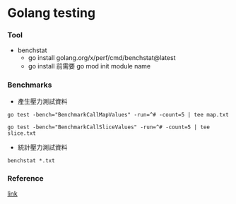 # Golang testing

### Tool
- benchstat
  - go install golang.org/x/perf/cmd/benchstat@latest
  - go install 前需要 go mod init module name

### Benchmarks
- 產生壓力測試資料
```
go test -bench="BenchmarkCallMapValues" -run=^# -count=5 | tee map.txt

go test -bench="BenchmarkCallSliceValues" -run=^# -count=5 | tee slice.txt
```

- 統計壓力測試資料
```
benchstat *.txt
```

### Reference
[link](https://betterprogramming.pub/performance-impact-of-maps-compared-to-slices-in-go-1-18-15352fbd6010)